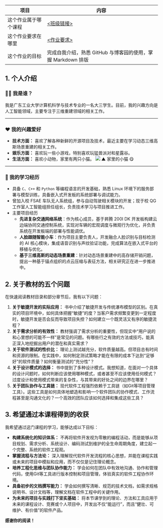 

| 项目                 | 内容                                                         |
| -------------------- | ------------------------------------------------------------ |
| 这个作业属于哪个课程 | [<班级链接>](https://edu.cnblogs.com/campus/gdgy/class34Grade23computerscience/) |
| 这个作业要求在哪里   | [<作业要求>](https://edu.cnblogs.com/campus/gdgy/Class34Grade23ComputerScience/homework/13478) |
| 这个作业的目标       | 完成自我介绍，熟悉 GitHub 与博客园的使用，掌握 Markdown 排版 |



## 1. 个人介绍
### 🧑‍💻 我是谁？
我是广东工业大学计算机科学与技术专业的一名大三学生。目前，我的兴趣方向是人工智能领域，主要专注于三维重建领域的相关工作。

------

### ❤️ 我的兴趣爱好

*   **技术方面：** 喜欢了解各种新鲜的开源项目及技术，最近主要在学习动态三维高斯场景重建的相关工作。
*   **娱乐方面：** 喜欢玩一些小游戏，特别喜欢玩猛兽派对和星露谷。
*   **生活方面：** 喜欢小动物，家里有两只小猫。
![](https://sevanthea7.oss-cn-beijing.aliyuncs.com/QGworks/202509081701993.jpg)
▲ 家里的小猫 😋

------

### 📑 我的学习经历

- 具备 `C`、`C++` 和 `Python` 等编程语言的开发基础，熟悉 Linux 环境下的服务部署与模型训练，具备嵌入式开发板的系统部署与调试能力。
- 曾加入校 FSAE 车队无人系统组，参与自动驾驶相关模块的开发；现于校 QG 工作室人工智能组担任组长，负责技术学习与项目推进工作。
- 主要项目经历
  - **先进复杂交通网络系统**：作为核心成员，基于昇腾 200I DK 开发板构建云边端协同交通控制系统，实现对车辆的宏观调度与微观行为优化，并负责系统在开发板端的部署与性能调优。
  - **人脸跟随智能小车**：作为项目主要负责人，开发融合人脸识别与目标检测的 AI 核心模块，集成语音识别与声纹验证功能，完成算法在嵌入式平台的移植与优化。
  - **基于三维高斯的动态场景重建**：针对动态场景重建中的高存储开销问题，提出一种基于锚点组织的点云压缩与表征方法，相关研究正在进一步推进中。



## 2. 关于教材的五个问题

在快速阅读教材目录和部分章节后，我有以下问题：

1.  **关于敏捷开发的实际应用：** 书中介绍了敏捷开发与传统瀑布模型的区别。在真实的项目环境中，如何具体把握“敏捷”的度？当客户需求频繁变更到一定程度时，敏捷开发是否会反而导致项目失控？如何建立一个既灵活又有序的敏捷流程？
2.  **关于需求分析的有效性：** 教材强调了需求分析的重要性，但现实中“用户说的和心里想的可能不一样”是常见的问题。有哪些行之有效的方法或技巧，能真正深入地挖掘出用户的潜在和真实需求？
3.  **关于软件测试的性价比：** 理论上测试越充分，软件质量越高。但项目总有时间和资源的限制。在实践中，如何制定测试策略才能在有限的成本下达到“足够好”的软件质量？如何衡量测试的“充分性”？
4.  **关于设计模式的选择：** 书中提到了多种设计模式。我想知道，在面对一个具体的设计问题时，如何判断应该使用哪种模式，或者甚至不应该使用任何模式？过度设计和使用模式带来的复杂性，与其带来的好处之间的边界在哪里？
5.  **关于团队协作与工具链：** 现代软件工程强烈依赖于工具链（如Git等项目管理工具）。这些工具是如何具体地塑造和影响一个软件团队的协作模式、工作流程甚至是沟通文化的？一个高效的团队应该如何选择和集成这些工具？



## 3. 希望通过本课程得到的收获

我希望通过这门课程的学习，能够达成以下目标：

*   **构建系统化的知识体系：** 不再将软件开发视为零散的编程活动，而是能够从项目规划、需求分析、系统设计、编码测试到维护的全生命周期角度，建立起一个完整、系统的软件工程观。
*   **掌握流程与方法论：** 深入理解现代软件开发流程的核心思想，并能在课程实践或未来的项目中模拟和应用，而不仅仅是记住理论概念。
*   **培养工程化思维与团队协作能力：** 学会如何在团队中有效地沟通、协作和管理代码，使用Git等工具进行版本控制和项目管理，体验真实的软件工程协作环境。
*   **具备初步的文档撰写能力：** 学会如何撰写清晰、规范的技术文档，如需求规格说明书、设计文档等，理解文档在软件工程中的关键作用。
*   **为未来的项目与实践打下坚实基础：** 将本节课学到的理论、方法和工具应用于未来的课程设计、竞赛或个人项目中，开发出不仅“能运行”，而且“健壮、可维护、有价值”的软件产品。





**感谢你的阅读！**